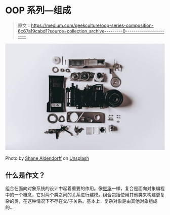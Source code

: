# OOP 系列—组成

> 原文：<https://medium.com/geekculture/oop-series-composition-6c67a19cabd1?source=collection_archive---------0----------------------->

![](img/a3ddd2ab1f275da0b1ed6b681bfb52d4.png)

Photo by [Shane Aldendorff](https://unsplash.com/@pluyar?utm_source=medium&utm_medium=referral) on [Unsplash](https://unsplash.com?utm_source=medium&utm_medium=referral)

## 什么是作文？

组合在面向对象系统的设计中起着重要的作用。像[继承](/geekculture/oop-series-inheritance-1c8e99553d12)一样，复合是面向对象编程中的一个概念，它对两个类之间的关系进行建模。组合包括使用其他类来构建更复杂的类，在这种情况下不存在父/子关系。基本上，复杂对象是由其他对象组成的…